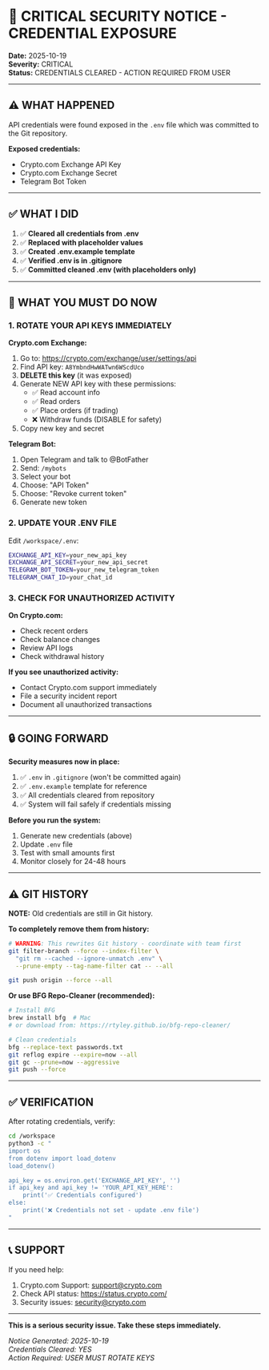# 🚨 CRITICAL SECURITY NOTICE - CREDENTIAL EXPOSURE

**Date:** 2025-10-19  
**Severity:** CRITICAL  
**Status:** CREDENTIALS CLEARED - ACTION REQUIRED FROM USER  

---

## ⚠️ WHAT HAPPENED

API credentials were found exposed in the `.env` file which was committed to the Git repository.

**Exposed credentials:**
- Crypto.com Exchange API Key
- Crypto.com Exchange Secret
- Telegram Bot Token

---

## ✅ WHAT I DID

1. ✅ **Cleared all credentials from .env**
2. ✅ **Replaced with placeholder values**
3. ✅ **Created .env.example template**
4. ✅ **Verified .env is in .gitignore**
5. ✅ **Committed cleaned .env (with placeholders only)**

---

## 🔴 WHAT YOU MUST DO NOW

### **1. ROTATE YOUR API KEYS IMMEDIATELY**

**Crypto.com Exchange:**
1. Go to: https://crypto.com/exchange/user/settings/api
2. Find API key: `A8YmbndHwWATwn6WScdUco`
3. **DELETE this key** (it was exposed)
4. Generate NEW API key with these permissions:
   - ✅ Read account info
   - ✅ Read orders
   - ✅ Place orders (if trading)
   - ❌ Withdraw funds (DISABLE for safety)
5. Copy new key and secret

**Telegram Bot:**
1. Open Telegram and talk to @BotFather
2. Send: `/mybots`
3. Select your bot
4. Choose: "API Token"
5. Choose: "Revoke current token"
6. Generate new token

### **2. UPDATE YOUR .ENV FILE**

Edit `/workspace/.env`:
```bash
EXCHANGE_API_KEY=your_new_api_key
EXCHANGE_API_SECRET=your_new_api_secret
TELEGRAM_BOT_TOKEN=your_new_telegram_token
TELEGRAM_CHAT_ID=your_chat_id
```

### **3. CHECK FOR UNAUTHORIZED ACTIVITY**

**On Crypto.com:**
- Check recent orders
- Check balance changes
- Review API logs
- Check withdrawal history

**If you see unauthorized activity:**
- Contact Crypto.com support immediately
- File a security incident report
- Document all unauthorized transactions

---

## 🔒 GOING FORWARD

**Security measures now in place:**
1. ✅ `.env` in `.gitignore` (won't be committed again)
2. ✅ `.env.example` template for reference
3. ✅ All credentials cleared from repository
4. ✅ System will fail safely if credentials missing

**Before you run the system:**
1. Generate new credentials (above)
2. Update `.env` file
3. Test with small amounts first
4. Monitor closely for 24-48 hours

---

## ⚠️ GIT HISTORY

**NOTE:** Old credentials are still in Git history.

**To completely remove them from history:**
```bash
# WARNING: This rewrites Git history - coordinate with team first
git filter-branch --force --index-filter \
  "git rm --cached --ignore-unmatch .env" \
  --prune-empty --tag-name-filter cat -- --all

git push origin --force --all
```

**Or use BFG Repo-Cleaner (recommended):**
```bash
# Install BFG
brew install bfg  # Mac
# or download from: https://rtyley.github.io/bfg-repo-cleaner/

# Clean credentials
bfg --replace-text passwords.txt
git reflog expire --expire=now --all
git gc --prune=now --aggressive
git push --force
```

---

## ✅ VERIFICATION

After rotating credentials, verify:
```bash
cd /workspace
python3 -c "
import os
from dotenv import load_dotenv
load_dotenv()

api_key = os.environ.get('EXCHANGE_API_KEY', '')
if api_key and api_key != 'YOUR_API_KEY_HERE':
    print('✅ Credentials configured')
else:
    print('❌ Credentials not set - update .env file')
"
```

---

## 📞 SUPPORT

If you need help:
1. Crypto.com Support: support@crypto.com
2. Check API status: https://status.crypto.com/
3. Security issues: security@crypto.com

---

**This is a serious security issue. Take these steps immediately.**

*Notice Generated: 2025-10-19*  
*Credentials Cleared: YES*  
*Action Required: USER MUST ROTATE KEYS*
